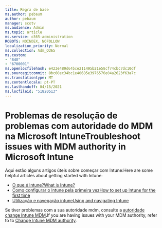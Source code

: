```yaml
---
title: Regra de base
ms.author: pebaum
author: pebaum
manager: scotv
ms.audience: Admin
ms.topic: article
ms.service: o365-administration
ROBOTS: NOINDEX, NOFOLLOW
localization_priority: Normal
ms.collection: Adm_O365
ms.custom:
- "848"
- "6700001"
ms.openlocfilehash: e423e489d64bce211495b21e58cf74cbc7dc10df
ms.sourcegitcommit: 8bc60ec34bc1e40685e3976576e04a2623f63a7c
ms.translationtype: MT
ms.contentlocale: pt-PT
ms.lasthandoff: 04/15/2021
ms.locfileid: "51820513"
---
```

# <a name="troubleshoot-issues-with-mdm-authority-in-microsoft-intune"></a><span data-ttu-id="4ef64-102">Problemas de resolução de problemas com autoridade do MDM na Microsoft Intune</span><span class="sxs-lookup"><span data-stu-id="4ef64-102">Troubleshoot issues with MDM authority in Microsoft Intune</span></span>

<span data-ttu-id="4ef64-103">Aqui estão alguns artigos úteis sobre começar com Intune:</span><span class="sxs-lookup"><span data-stu-id="4ef64-103">Here are some helpful articles about getting started with Intune:</span></span>

- [<span data-ttu-id="4ef64-104">O que é Intune?</span><span class="sxs-lookup"><span data-stu-id="4ef64-104">What is Intune?</span></span>](https://docs.microsoft.com/intune/what-is-intune)
- [<span data-ttu-id="4ef64-105">Como configurar o Intune pela primeira vez</span><span class="sxs-lookup"><span data-stu-id="4ef64-105">How to set up Intune for the first time</span></span>](https://docs.microsoft.com/intune/setup-steps)
- [<span data-ttu-id="4ef64-106">Utilização e navegação intune</span><span class="sxs-lookup"><span data-stu-id="4ef64-106">Using and navigating Intune</span></span>](https://docs.microsoft.com/intune/tutorial-walkthrough-intune-portal)

<span data-ttu-id="4ef64-107">Se tiver problemas com a sua autoridade mdm, consulte a [autoridade change Intune MDM](https://docs.microsoft.com/alchemyinsights/change-mdm-authority).</span><span class="sxs-lookup"><span data-stu-id="4ef64-107">If you are having issues with your MDM authority, refer to to [Change Intune MDM authority](https://docs.microsoft.com/alchemyinsights/change-mdm-authority).</span></span>
